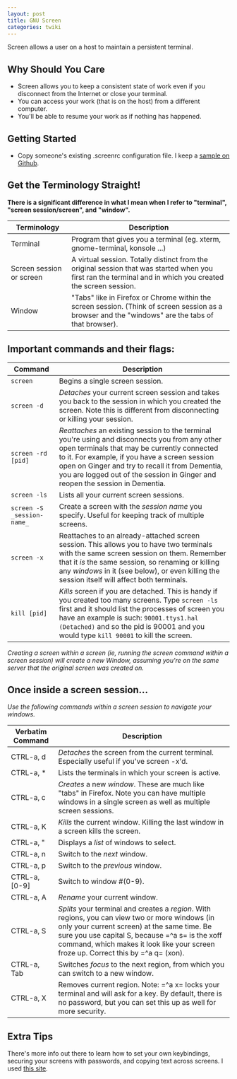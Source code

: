 ```yaml
---
layout: post
title: GNU Screen
categories: twiki
---
```


Screen allows a user on a host to maintain a persistent terminal.

## Why Should You Care
* Screen allows you to keep a consistent state of work even if you disconnect from the Internet or close your terminal.
* You can access your work (that is on the host) from a different computer.
* You'll be able to resume your work as if nothing has happened.

## Getting Started

* Copy someone's existing .screenrc configuration file. I keep a [sample on Github][screen-template].

## Get the Terminology Straight!
__There is a significant difference in what I mean when I refer to "terminal", "screen session/screen", and "window".__

 Terminology | Description
 ------ | ------
Terminal | Program that gives you a terminal (eg. xterm, gnome-terminal, konsole ...)
Screen session or screen | A virtual session. Totally distinct from the original session that was started when you first ran the terminal and in which you created the screen session.
Window | "Tabs" like in Firefox or Chrome within the screen session. (Think of screen session as a browser and the "windows" are the tabs of that browser).

## Important commands and their flags:

Command | Description
------ | ------
`screen`  | Begins a single screen session.
`screen -d`  | *Detaches* your current screen session and takes you back to the session in which you created the screen. Note this is different from disconnecting or killing your session.
`screen -rd [pid]`  | *Reattaches* an existing session to the terminal you're using and disconnects you from any other open terminals that may be currently connected to it.  For example, if you have a screen session open on Ginger and try to recall it from Dementia, you are logged out of the session in Ginger and reopen the session in Dementia.
`screen -ls`  | Lists all your current screen sessions.
`screen -S _session-name_`  | Create a screen with the *session name* you specify.  Useful for keeping track of multiple screens.
`screen -x`  | Reattaches to an already-attached screen session.  This allows you to have two terminals with the same screen session on them.  Remember that it _is_ the same session, so renaming or killing any _windows_ in it (see below), or even killing the session itself will affect both terminals.
`kill [pid]`  | *Kills* screen if you are detached. This is handy if you created too many screens. Type `screen -ls` first and it should list the processes of screen you have an example is such: `90001.ttys1.hal (Detached)` and so the pid is 90001 and you would type `kill 90001` to kill the screen.

_Creating a screen within a screen (ie, running the screen command within a screen session) will create a new Window, assuming you're on the same server that the original screen was created on._

## Once inside a screen session...

*Use the following commands within a screen session to navigate your windows.*

Verbatim Command | Description
------ | ------
CTRL-a, d  | *Detaches* the screen from the current terminal.  Especially useful if you've screen -x'd.
CTRL-a, *  | Lists the terminals in which your screen is active.
CTRL-a, c  | *Creates* a new _window_. These are much like "tabs" in Firefox. Note you can have multiple windows in a single screen as well as multiple screen sessions.
CTRL-a, K  | *Kills* the current window.  Killing the last window in a screen kills the screen.
CTRL-a, "  | Displays a *list* of windows to select.
CTRL-a, n  | Switch to the *next* window.
CTRL-a, p  | Switch to the *previous* window.
CTRL-a, [0-9]  | Switch to window #(0-9).
CTRL-a, A  | *Rename* your current window.
CTRL-a, S  | *Splits* your terminal and creates a _region_.  With regions, you can view two or more windows (in only your current screen) at the same time.  Be sure you use capital S, because =^a s= is the xoff command, which makes it look like your screen froze up.  Correct this by =^a q= (xon).
CTRL-a, Tab  | Switches *focus* to the next region, from which you can switch to a new window.
CTRL-a, X  | Removes current region.  Note: =^a x= locks your terminal and will ask for a key.  By default, there is no password, but you can set this up as well for more security.

## Extra Tips

There's more info out there to learn how to set your own keybindings, securing your screens with passwords, and copying text across screens.  I used [this site][screen-doc].

[screen-doc]: http://sunsite.ualberta.ca/Documentation/Gnu/screen-3.9.4/html_chapter/screen_toc.html
[screen-template]: https://github.com/eskfung/configs/blob/master/.screenrc